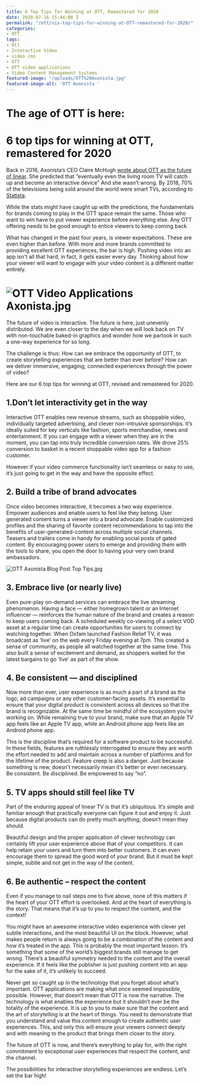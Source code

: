 ```yaml
---
title: 6 Top Tips for Winning at OTT, Remastered for 2020
date: 2020-07-16 15:44:00 Z
permalink: "/ott/six-top-tips-for-winning-at-OTT-remastered-for-2020/"
categories:
- OTT
tags:
- Ott
- Interactive Video
- video cms
- OTT
- OTT video applications
- Video Content Management Systems
featured-image: "/uploads/OTT%20Axonista.jpg"
featured-image-alt: 'OTT Axonista '
---
```


# The age of OTT is here:

# 6 top tips for winning at OTT, remastered for 2020

Back in 2016, Axonista’s CEO Claire McHugh [wrote about OTT as the future of linear](https://medium.com/axonista-hq/interactive-ott-are-you-ready-for-the-next-stage-in-the-evolution-of-tv-4155b67a71d7). She predicted that ”eventually even the living room TV will catch up and become an interactive device” And she wasn’t wrong. By 2018, 70% of the televisions being sold around the world were smart TVs, according to [Statista](https://www.statista.com/topics/4761/smart-and-connected-tvs/).

While the stats might have caught up with the predictions, the fundamentals for brands coming to play in the OTT space remain the same. Those who want to win have to put viewer experience before everything else.
Any OTT offering needs to be good enough to entice viewers to keep coming back

What has changed in the past four years, is viewer expectations. These are even higher than before. With more and more brands committed to providing excellent OTT experiences, the bar is high. Pushing video into an app isn't all that hard, in fact, it gets easier every day. Thinking about how your viewer will want to engage with your video content is a different matter entirely.

# ![OTT Video Applications Axonista.jpg](/uploads/OTT%20Video%20Applications%20Axonista.jpg)

The future of video is interactive. The future is here, just unevenly distributed. We are even closer to the day when we will look back on TV with non-touchable baked-in graphics and wonder how we partook in such a one-way experience for so long.

The challenge is thus: How can we embrace the opportunity of OTT, to create storytelling experiences that are better than ever before? How can we deliver immersive, engaging, connected experiences through the power of video?

Here are our 6 top tips for winning at OTT, revised and remastered for 2020.

## 1.Don’t let interactivity get in the way

Interactive OTT enables new revenue streams, such as shoppable video, individually targeted advertising, and clever non-intrusive sponsorships. It’s ideally suited for key verticals like fashion, sports merchandise, news and entertainment. If you can engage with a viewer when they are in the moment, you can tap into truly incredible conversion rates. We drove 25% conversion to basket in a recent shoppable video app for a fashion customer.

However if your video commerce functionality isn’t seamless or easy to use, it’s just going to get in the way and have the opposite effect.

## 2. Build a tribe of brand advocates

Once video becomes interactive, it becomes a two way experience. Empower audiences and enable users to feel like they belong. User generated content turns a viewer into a brand advocate. Enable customized profiles and the sharing of favorite content recommendations to tap into the benefits of user-generated-content across multiple social channels. Teasers and trailers come in handy for enabling social posts of gated content. By encouraging power users to emerge and providing them with the tools to share, you open the door to having your very own brand ambassadors.

![OTT Axonista Blog Post Top Tips.jpg](/uploads/OTT%20Axonista%20Blog%20Post%20Top%20Tips.jpg)

## 3. Embrace live (or nearly live)

Even pure-play on-demand services can embrace the live streaming phenomenon. Having a face — either homegrown talent or an Internet influencer — reinforces the human nature of the brand and creates a reason to keep users coming back. A scheduled weekly co-viewing of a select VOD asset at a regular time can create opportunities for users to connect by watching together. When Oxfam launched Fashion Relief TV, it was broadcast as ‘live’ on the web every Friday evening at 7pm. This created a sense of community, as people all watched together at the same time. This also built a sense of excitement and demand, as shoppers waited for the latest bargains to go ‘live’ as part of the show.

## 4. Be consistent — and disciplined

Now more than ever, user experience is as much a part of a brand as the logo, ad campaigns or any other customer-facing assets. It’s essential to ensure that your digital product is consistent across all devices so that the brand is recognizable. At the same time be mindful of the ecosystem you’re working on. While remaining true to your brand, make sure that an Apple TV app feels like an Apple TV app, while an Android phone app feels like an Android phone app.

This is the discipline that’s required for a software product to be successful. In these fields, features are ruthlessly interrogated to ensure they are worth the effort needed to add and maintain across a number of platforms and for the lifetime of the product. Feature creep is also a danger. Just because something is new, doesn’t necessarily mean it’s better or even necessary. Be consistent. Be disciplined. Be empowered to say “no”.

## 5. TV apps should still feel like TV

Part of the enduring appeal of linear TV is that it’s ubiquitous. It’s simple and familiar enough that practically everyone can figure it out and enjoy it. Just because digital products can do pretty much anything, doesn’t mean they should.

Beautiful design and the proper application of clever technology can certainly lift your user experience above that of your competitors. It can help retain your users and turn them into better customers. It can even encourage them to spread the good word of your brand. But it must be kept simple, subtle and not get in the way of the content.

## 6. Be authentic – respect the content

Even if you manage to nail steps one to five above, none of this matters if the heart of your OTT effort is overlooked. And at the heart of everything is the story. That means that it’s up to you to respect the content, and the context!

You might have an awesome interactive video experience with clever yet subtle interactions, and the most beautiful UI on the block. However, what makes people return is always going to be  a combination of the content and how it’s treated in the app. This is probably the most important lesson. It’s something that some of the world’s biggest brands still manage to get wrong. There’s a beautiful symmetry needed to the content and the overall experience. If it feels like the publisher is just pushing content into an app for the sake of it, it’s unlikely to succeed.

Never get so caught up in the technology that you forget about what’s important. OTT applications are making what once seemed impossible, possible. However, that doesn’t mean that OTT is now the narrative. The technology is what enables the experience but it shouldn’t ever be the totality of the experience. It is up to you to make sure that the content and the art of storytelling is at the heart of things. You need to demonstrate that you understand and value this content enough to create authentic user experiences. This, and only this will ensure your viewers connect deeply and with meaning to the product that brings them closer to the story.

The future of OTT is now, and there’s everything to play for, with the right commitment to exceptional user experiences that respect the content, and the channel.

The possibilities for interactive storytelling experiences are endless. Let’s set the bar high!
